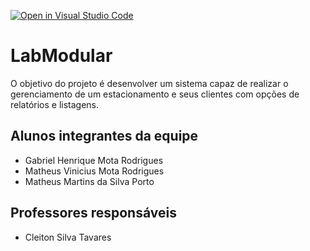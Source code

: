 [![Open in Visual Studio Code](https://classroom.github.com/assets/open-in-vscode-718a45dd9cf7e7f842a935f5ebbe5719a5e09af4491e668f4dbf3b35d5cca122.svg)](https://classroom.github.com/online_ide?assignment_repo_id=12219635&assignment_repo_type=AssignmentRepo)
# LabModular
O objetivo do projeto é desenvolver um sistema capaz de realizar o gerenciamento de um estacionamento e seus clientes com opções de relatórios e listagens.

## Alunos integrantes da equipe

* Gabriel Henrique Mota Rodrigues
* Matheus Vinicius Mota Rodrigues
* Matheus Martins da Silva Porto

## Professores responsáveis

* Cleiton Silva Tavares

